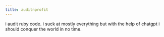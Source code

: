 ```yaml
---
title: auditnprofit
---
```

i audit ruby code. i suck at mostly everything but with the help of chatgpt i should conquer the world in no time.
